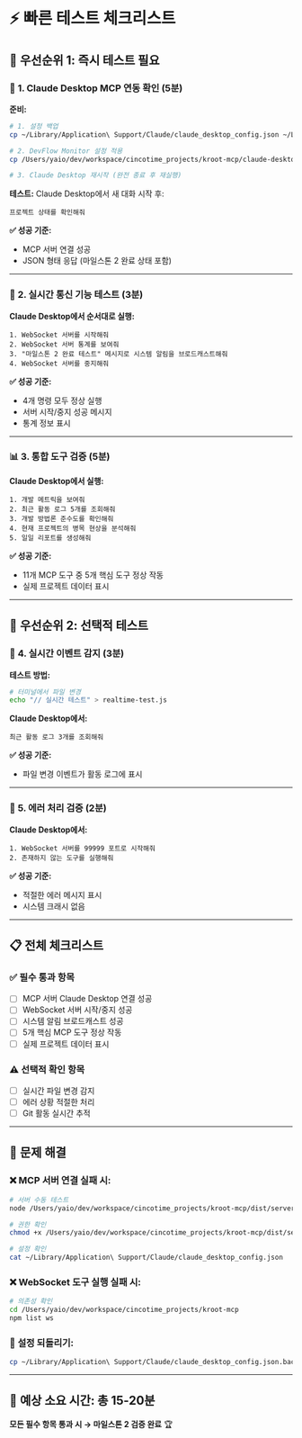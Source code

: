 # ⚡ 빠른 테스트 체크리스트

## 🎯 **우선순위 1: 즉시 테스트 필요**

### 🔧 **1. Claude Desktop MCP 연동 확인** (5분)

**준비:**
```bash
# 1. 설정 백업
cp ~/Library/Application\ Support/Claude/claude_desktop_config.json ~/Library/Application\ Support/Claude/claude_desktop_config.json.backup

# 2. DevFlow Monitor 설정 적용
cp /Users/yaio/dev/workspace/cincotime_projects/kroot-mcp/claude-desktop-config.json ~/Library/Application\ Support/Claude/claude_desktop_config.json

# 3. Claude Desktop 재시작 (완전 종료 후 재실행)
```

**테스트:**
Claude Desktop에서 새 대화 시작 후:
```
프로젝트 상태를 확인해줘
```

**✅ 성공 기준:**
- MCP 서버 연결 성공
- JSON 형태 응답 (마일스톤 2 완료 상태 포함)

---

### 🚀 **2. 실시간 통신 기능 테스트** (3분)

**Claude Desktop에서 순서대로 실행:**
```
1. WebSocket 서버를 시작해줘
2. WebSocket 서버 통계를 보여줘
3. "마일스톤 2 완료 테스트" 메시지로 시스템 알림을 브로드캐스트해줘
4. WebSocket 서버를 중지해줘
```

**✅ 성공 기준:**
- 4개 명령 모두 정상 실행
- 서버 시작/중지 성공 메시지
- 통계 정보 표시

---

### 📊 **3. 통합 도구 검증** (5분)

**Claude Desktop에서 실행:**
```
1. 개발 메트릭을 보여줘
2. 최근 활동 로그 5개를 조회해줘
3. 개발 방법론 준수도를 확인해줘
4. 현재 프로젝트의 병목 현상을 분석해줘
5. 일일 리포트를 생성해줘
```

**✅ 성공 기준:**
- 11개 MCP 도구 중 5개 핵심 도구 정상 작동
- 실제 프로젝트 데이터 표시

---

## 🎯 **우선순위 2: 선택적 테스트**

### 🔄 **4. 실시간 이벤트 감지** (3분)

**테스트 방법:**
```bash
# 터미널에서 파일 변경
echo "// 실시간 테스트" > realtime-test.js
```

**Claude Desktop에서:**
```
최근 활동 로그 3개를 조회해줘
```

**✅ 성공 기준:**
- 파일 변경 이벤트가 활동 로그에 표시

---

### 🔧 **5. 에러 처리 검증** (2분)

**Claude Desktop에서:**
```
1. WebSocket 서버를 99999 포트로 시작해줘
2. 존재하지 않는 도구를 실행해줘
```

**✅ 성공 기준:**
- 적절한 에러 메시지 표시
- 시스템 크래시 없음

---

## 📋 **전체 체크리스트**

### ✅ **필수 통과 항목**
- [ ] MCP 서버 Claude Desktop 연결 성공
- [ ] WebSocket 서버 시작/중지 성공
- [ ] 시스템 알림 브로드캐스트 성공
- [ ] 5개 핵심 MCP 도구 정상 작동
- [ ] 실제 프로젝트 데이터 표시

### ⚠️ **선택적 확인 항목**
- [ ] 실시간 파일 변경 감지
- [ ] 에러 상황 적절한 처리
- [ ] Git 활동 실시간 추적

---

## 🚨 **문제 해결**

### ❌ **MCP 서버 연결 실패 시:**
```bash
# 서버 수동 테스트
node /Users/yaio/dev/workspace/cincotime_projects/kroot-mcp/dist/server/index.js

# 권한 확인
chmod +x /Users/yaio/dev/workspace/cincotime_projects/kroot-mcp/dist/server/index.js

# 설정 확인
cat ~/Library/Application\ Support/Claude/claude_desktop_config.json
```

### ❌ **WebSocket 도구 실행 실패 시:**
```bash
# 의존성 확인
cd /Users/yaio/dev/workspace/cincotime_projects/kroot-mcp
npm list ws
```

### 🔄 **설정 되돌리기:**
```bash
cp ~/Library/Application\ Support/Claude/claude_desktop_config.json.backup ~/Library/Application\ Support/Claude/claude_desktop_config.json
```

---

## 🎯 **예상 소요 시간: 총 15-20분**

**모든 필수 항목 통과 시 → 마일스톤 2 검증 완료** 🏆